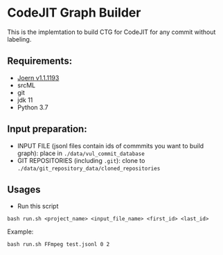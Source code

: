 # CodeJIT Graph Builder 

This is the implemtation to build CTG for CodeJIT for any commit without labeling.

## Requirements:
- [Joern v1.1.1193](https://github.com/joernio/joern/releases/tag/v1.1.1193)
- srcML
- git
- jdk 11
- Python 3.7

## Input preparation:
- INPUT FILE (jsonl files contain ids of commmits you want to build graph):  place in `./data/vul_commit_database`
- GIT REPOSITORIES (including `.git`): clone to `./data/git_repository_data/cloned_repositories`

## Usages
- Run this script
```
bash run.sh <project_name> <input_file_name> <first_id> <last_id>
```

Example:
```
bash run.sh FFmpeg test.jsonl 0 2
```